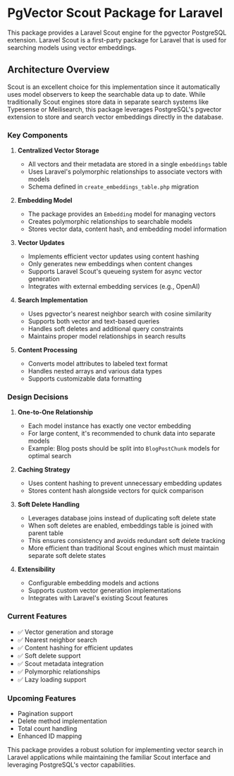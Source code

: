 # PgVector Scout Package for Laravel

This package provides a Laravel Scout engine for the pgvector PostgreSQL extension. Laravel Scout is a first-party package for Laravel that is used for searching models using vector embeddings.

## Architecture Overview

Scout is an excellent choice for this implementation since it automatically uses model observers to keep the searchable data up to date. While traditionally Scout engines store data in separate search systems like Typesense or Meilisearch, this package leverages PostgreSQL's pgvector extension to store and search vector embeddings directly in the database.

### Key Components

1. **Centralized Vector Storage**
   - All vectors and their metadata are stored in a single `embeddings` table
   - Uses Laravel's polymorphic relationships to associate vectors with models
   - Schema defined in `create_embeddings_table.php` migration

2. **Embedding Model**
   - The package provides an `Embedding` model for managing vectors
   - Creates polymorphic relationships to searchable models
   - Stores vector data, content hash, and embedding model information

3. **Vector Updates**
   - Implements efficient vector updates using content hashing
   - Only generates new embeddings when content changes
   - Supports Laravel Scout's queueing system for async vector generation
   - Integrates with external embedding services (e.g., OpenAI)

4. **Search Implementation**
   - Uses pgvector's nearest neighbor search with cosine similarity
   - Supports both vector and text-based queries
   - Handles soft deletes and additional query constraints
   - Maintains proper model relationships in search results

5. **Content Processing**
   - Converts model attributes to labeled text format
   - Handles nested arrays and various data types
   - Supports customizable data formatting

### Design Decisions

1. **One-to-One Relationship**
   - Each model instance has exactly one vector embedding
   - For large content, it's recommended to chunk data into separate models
   - Example: Blog posts should be split into `BlogPostChunk` models for optimal search

2. **Caching Strategy**
   - Uses content hashing to prevent unnecessary embedding updates
   - Stores content hash alongside vectors for quick comparison

3. **Soft Delete Handling**
   - Leverages database joins instead of duplicating soft delete state
   - When soft deletes are enabled, embeddings table is joined with parent table
   - This ensures consistency and avoids redundant soft delete tracking
   - More efficient than traditional Scout engines which must maintain separate soft delete states

4. **Extensibility**
   - Configurable embedding models and actions
   - Supports custom vector generation implementations
   - Integrates with Laravel's existing Scout features

### Current Features

- ✅ Vector generation and storage
- ✅ Nearest neighbor search
- ✅ Content hashing for efficient updates
- ✅ Soft delete support
- ✅ Scout metadata integration
- ✅ Polymorphic relationships
- ✅ Lazy loading support

### Upcoming Features

- Pagination support
- Delete method implementation
- Total count handling
- Enhanced ID mapping

This package provides a robust solution for implementing vector search in Laravel applications while maintaining the familiar Scout interface and leveraging PostgreSQL's vector capabilities.